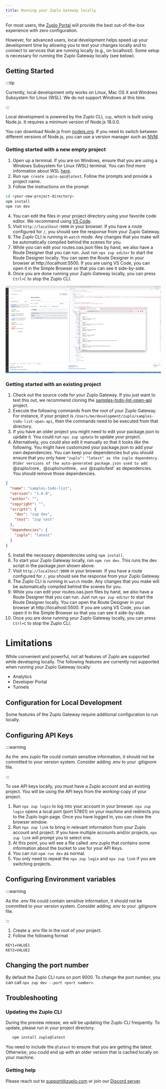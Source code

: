 ```yaml
---
title: Running your Zuplo Gateway locally
---
```


For most users, the [Zuplo Portal](https://portal.zuplo.com/) will provide the
best out-of-the-box experience with zero configuration.

However, for advanced users, local development helps speed up your development
time by allowing you to test your changes locally and to connect to services
that are running locally (e.g., on localhost). Some setup is necessary for
running the Zuplo Gateway locally (see below).

## Getting Started

:::tip

Currently, local development only works on Linux, Mac OS X and Windows Subsystem
for Linux (WSL). We do not support Windows at this time.

:::

Local development is powered by the Zuplo CLI, `zup`, which is built using
Node.js. It requires a minimum version of Node.js 18.0.0.

You can download Node.js from [nodejs.org](https://nodejs.org/en/download). If
you need to switch between different versions of Node.js, you can use a version
manager such as [NVM](https://github.com/nvm-sh/nvm).

### Getting started with a new empty project

1. Open up a terminal. If you are on Windows, ensure that you are using a
   Windows Subsystem for Linux (WSL) terminal. You can find more information
   about WSL [here](https://docs.microsoft.com/en-us/windows/wsl/install-win10).
2. Run `npm create zuplo-api@latest`. Follow the prompts and provide a project
   name.
3. Follow the instructions on the prompt

```bash
cd <your-new-project-directory>
npm install
npm run dev
```

4. You can edit the files in your project directory using your favorite code
   editor. We recommend using [VS Code](https://code.visualstudio.com/).
5. Visit `http://localhost:9000` in your browser. If you have a route configured
   for `/`, you should see the response from your Zuplo Gateway.
6. The Zuplo CLI is running in `watch` mode. Any changes that you make will be
   automatically compiled behind the scenes for you.
7. While you can edit your routes.oas.json files by hand, we also have a Route
   Designer that you can run. Just run `npx zup editor` to start the Route
   Designer locally. You can open the Route Designer in your browser at
   http://localhost:5500. If you are using VS Code, you can open it in the
   Simple Browser so that you can see it side-by-side.
8. Once you are done running your Zuplo Gateway locally, you can press `Ctrl+C`
   to stop the Zuplo CLI.

![Local Development Experience inside VS Code](./media/local-development.png)

### Getting started with an existing project

1. Check out the source code for your Zuplo Gateway. If you just want to test
   this out, we recommend cloning the
   [samples-todo-list-open-api](https://github.com/zuplo/samples-todo-list-open-api)
   project.
2. Execute the following commands from the _root_ of your Zuplo Gateway. For
   instance, if your project is
   `/Users/me/development/zuplo/samples-todo-list-open-api`, then the commands
   need to be executed from that directory.
3. If you have an older project you might need to edit your package.json to
   update it. You could run `npx zup update` to update your project.
4. Alternatively, you could also edit it manually so that it looks _like_ the
   following. You might have customized your package.json to add your own
   dependencies. You can keep your dependencies but you should ensure that you
   only have
   `"zuplo": "latest" as the zuplo dependency. Older versions of the auto-generated package.json used to add `@zuplo/core`, `@zuplo/runtime`, and `@zuplo/test`
   as dependencies. You should remove those dependencies.

```json
{
  "name": "samples-todo-list",
  "version": "1.0.0",
  "author": "",
  "copyright": "",
  "scripts": {
    "dev": "zup dev",
    "test": "zup test"
  },
  "dependencies": {
    "zuplo": "latest"
  }
}
```

5. Install the necessary dependencies using `npm install`.
6. To start your Zuplo Gateway locally, run `npm run dev`. This runs the dev
   script in the package.json shown above.
7. Visit `http://localhost:9000` in your browser. If you have a route configured
   for `/`, you should see the response from your Zuplo Gateway.
8. The Zuplo CLI is running in `watch` mode. Any changes that you make will be
   automatically compiled behind the scenes for you.
9. While you can edit your routes.oas.json files by hand, we also have a Route
   Designer that you can run. Just run `npx zup editor` to start the Route
   Designer locally. You can open the Route Designer in your browser at
   http://localhost:5500. If you are using VS Code, you can open it in the
   Simple Browser so that you can see it side-by-side.
10. Once you are done running your Zuplo Gateway locally, you can press `Ctrl+C`
    to stop the Zuplo CLI.

# Limitations

While convenient and powerful, not all features of Zuplo are supported while
developing locally. The following features are currently not supported when
running your Zuplo Gateway locally:

- Analytics
- Developer Portal
- Tunnels

## Configuration for Local Development

Some features of the Zuplo Gateway require additional configuration to run
locally.

## Configuring API Keys

:::warning

As the .env.zuplo file could contain sensitive information, it should not be
committed to your version system. Consider adding .env to your .gitignore file.

:::

To use API keys locally, you must have a Zuplo account and an existing project.
You will be using the API keys from the working-copy of your project.

1. Run `npx zup login` to log into your account in your browser. `npx zup login`
   opens a local port (port 57801) on your machine and redirects you to the
   Zuplo login page. Once you have logged in, you can close the browser window.
2. Run `npx zup link` to bring in relevant information from your Zuplo account
   and project. If you have multiple accounts and/or projects, `npx zup link`
   will prompt you to select one.
3. At this point, you will see a file called .env.zuplo that contains some
   information about the bucket to use for your API Keys.
4. You can run `npm run dev` as normal.
5. You only need to repeat the `npx zup login` and `npx zup link` if you are
   switching projects.

## Configuring Environment variables

:::warning

As the .env file could contain sensitive information, it should not be committed
to your version system. Consider adding .env to your .gitignore file.

:::

1. Create a .env file in the root of your project.
2. Follow the following format

```
KEY1=VALUE1
KEY2=VALUE2
```

## Changing the port number

By default the Zuplo CLI runs on port 9000. To change the port number, you can
call `npx zup dev --port <port number>`.

## Troubleshooting

### Updating the Zuplo CLI

During the preview release, we will be updating the Zuplo CLI frequently. To
update, please run in your project directory.

```bash
   npm install zuplo@latest
```

You need to include the `@latest` to ensure that you are getting the latest.
Otherwise, you could end up with an older version that is cached locally on your
machine.

### Getting help

Please reach out to support@zuplo.com or join our
[Discord server](https://discord.gg/8QbEjr2MgZ).
